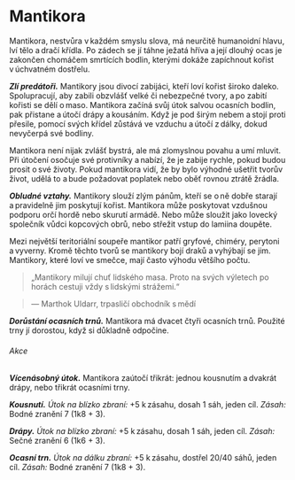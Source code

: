 # Mantikora
  
Mantikora, nestvůra v každém smyslu slova, má neurčitě humanoidní hlavu, lví tělo a dračí křídla. Po zádech se jí táhne ježatá hříva a její dlouhý ocas je zakončen chomáčem smrtících bodlin, kterými dokáže zapíchnout kořist v úchvatném dostřelu.
  
***Zlí predátoři.*** Mantikory jsou divocí zabijáci, kteří loví kořist široko daleko. Spolupracují, aby zabili obzvlášť velké či nebezpečné tvory, a po zabití kořisti se dělí o maso. Mantikora začíná svůj útok salvou ocasních bodlin, pak přistane a útočí drápy a kousáním. Když je pod širým nebem a stojí proti přesile, pomocí svých křídel zůstává ve vzduchu a útočí z dálky, dokud nevyčerpá své bodliny.
  
Mantikora není nijak zvlášť bystrá, ale má zlomyslnou povahu a umí mluvit. Při útočení osočuje své protivníky a nabízí, že je zabije rychle, pokud budou prosit o své životy. Pokud mantikora vidí, že by bylo výhodné ušetřit tvorův život, udělá to a bude požadovat poplatek nebo oběť rovnou ztrátě žrádla.
  
***Obludné vztahy.*** Mantikory slouží zlým pánům, kteří se o ně dobře starají a pravidelně jim poskytují kořist. Mantikora může poskytovat vzdušnou podporu orčí hordě nebo skurutí armádě. Nebo může sloužit jako lovecký společník vůdci kopcových obrů, nebo střežit vstup do lamiina doupěte.
  
Mezi největší teritoriální soupeře mantikor patří gryfové, chiméry, perytoni a vyverny. Kromě těchto tvorů se mantikory bojí draků a vyhýbají se jim. Mantikory, které loví ve smečce, mají často výhodu většího počtu.

> „Mantikory milují chuť lidského masa. Proto na svých výletech po horách cestuji vždy s lidskými strážemi.“
  
> — Marthok Uldarr, trpasličí obchodník s mědí

<Monster 
    title="Mantikora"
    subtitle="Velká obluda, zákonné zlo"
    armor-class="14 (přirozená zbroj)"
    hit-points="68 (8k10 + 24)"
    speed="6 sáhů, létání 10 sáhů"
    str="17 (+3)"
    dex="16 (+3)"
    con="17 (+3)"
    int="7 (-2)"
    wis="12 (+1)"
    cha="8 (-1)"
    saving-throws=""
    skills=""
    damage-vulnerabilities=""
    damage-resistances=""
    damage-immunities=""
    condition-immunities=""
    senses="vidění ve tmě 12 sáhů, pasivní Vnímání 11"
    languages="obecná řeč"
    challenge="3 (700 ZK)"
    >

***Dorůstání ocasních trnů.*** Mantikora má dvacet čtyři ocasních trnů. Použité trny jí dorostou, když si důkladně odpočine.
  
###### Akce
  
***Vícenásobný útok.*** Mantikora zaútočí třikrát: jednou kousnutím a dvakrát drápy, nebo třikrát ocasními trny.
  
***Kousnutí.*** *Útok na blízko zbraní:* +5 k zásahu, dosah 1 sáh, jeden cíl. *Zásah:* Bodné zranění 7 (1k8 + 3).
  
***Drápy.*** *Útok na blízko zbraní:* +5 k zásahu, dosah 1 sáh, jeden cíl. *Zásah:* Sečné zranění 6 (1k6 + 3).
  
***Ocasní trn.*** *Útok na dálku zbraní:* +5 k zásahu, dostřel 20/40 sáhů, jeden cíl. *Zásah:* Bodné zranění 7 (1k8 + 3).

</Monster>  
